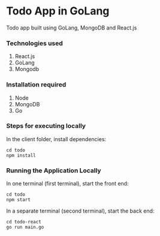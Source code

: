 # Todo App in GoLang
Todo app built using GoLang, MongoDB and React.js

### Technologies used
1. React.js
2. GoLang
3. Mongodb


### Installation required
1. Node 
2. MongoDB
3. Go

### Steps for executing locally

In the client folder, install dependencies:

```
cd todo
npm install
```

### Running the Application Locally

In one terminal (first terminal), start the front end:

```
cd todo
npm start
```

In a separate terminal (second terminal), start the back end:

```
cd todo-react
go run main.go
```


